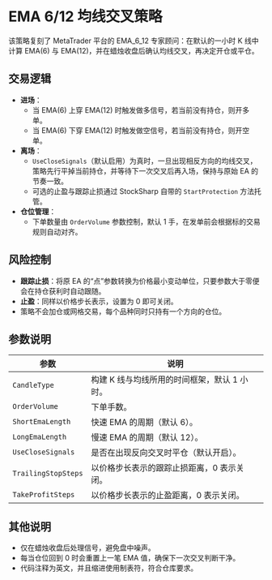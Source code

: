 # EMA 6/12 均线交叉策略

该策略复刻了 MetaTrader 平台的 EMA_6_12 专家顾问：在默认的一小时 K 线中计算 EMA(6) 与 EMA(12)，并在蜡烛收盘后确认均线交叉，再决定开仓或平仓。

## 交易逻辑

- **进场**：
  - 当 EMA(6) 上穿 EMA(12) 时触发做多信号，若当前没有持仓，则开多单。
  - 当 EMA(6) 下穿 EMA(12) 时触发做空信号，若当前没有持仓，则开空单。
- **离场**：
  - `UseCloseSignals`（默认启用）为真时，一旦出现相反方向的均线交叉，策略先行平掉当前持仓，并等待下一次交叉后再入场，保持与原始 EA 的节奏一致。
  - 可选的止盈与跟踪止损通过 StockSharp 自带的 `StartProtection` 方法托管。
- **仓位管理**：
  - 下单数量由 `OrderVolume` 参数控制，默认 1 手，在发单前会根据标的交易规则自动对齐。

## 风险控制

- **跟踪止损**：将原 EA 的“点”参数转换为价格最小变动单位，只要参数大于零便会在持仓获利时自动跟随。
- **止盈**：同样以价格步长表示，设置为 0 即可关闭。
- 策略不会加仓或网格交易，每个品种同时只持有一个方向的仓位。

## 参数说明

| 参数 | 说明 |
|------|------|
| `CandleType` | 构建 K 线与均线所用的时间框架，默认 1 小时。 |
| `OrderVolume` | 下单手数。 |
| `ShortEmaLength` | 快速 EMA 的周期（默认 6）。 |
| `LongEmaLength` | 慢速 EMA 的周期（默认 12）。 |
| `UseCloseSignals` | 是否在出现反向交叉时平仓（默认开启）。 |
| `TrailingStopSteps` | 以价格步长表示的跟踪止损距离，0 表示关闭。 |
| `TakeProfitSteps` | 以价格步长表示的止盈距离，0 表示关闭。 |

## 其他说明

- 仅在蜡烛收盘后处理信号，避免盘中噪声。
- 每当仓位回到 0 时会重置上一笔 EMA 值，确保下一次交叉判断干净。
- 代码注释为英文，并且缩进使用制表符，符合仓库要求。
